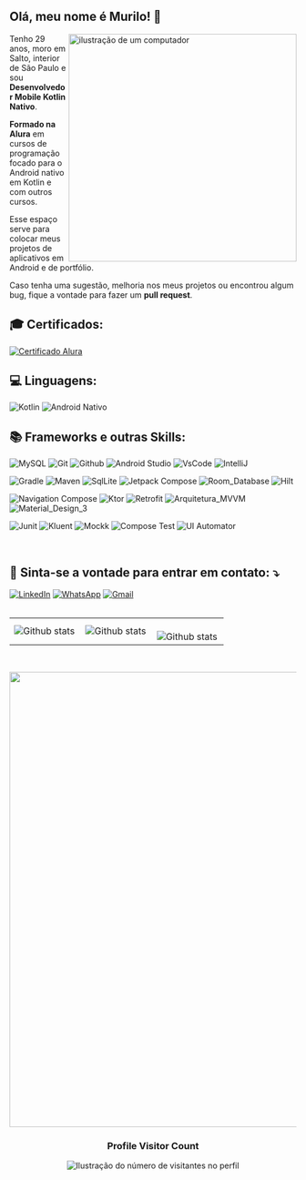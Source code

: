 ## Olá, meu nome é <strong>Murilo</strong>! 👋

<img src="https://raw.githubusercontent.com/MicaelliMedeiros/micaellimedeiros/master/image/computer-illustration.png" alt="ilustração de um computador" min-width="400px" max-width="400px" width="400px" align="right">

<p align="left"> 
Tenho 29 anos, moro em Salto, interior de São Paulo e sou <strong>Desenvolvedor Mobile Kotlin Nativo</strong>.

<strong>Formado na Alura</strong> em cursos de programação focado para o Android nativo em Kotlin e com outros cursos.

Esse espaço serve para colocar meus projetos de aplicativos em Android e de portfólio.

Caso tenha uma sugestão, melhoria nos meus projetos ou encontrou algum bug, fique a vontade para fazer um <strong> pull request</strong>.
</br>
<h2 align="left">
 🎓 Certificados:
</h2>
<a href="https://cursos.alura.com.br/user/murilo-bioni/fullCertificate/c84457af862999f9efb9772eb8b75761" title="Certificado Alura" target="_blank">
<img src="https://img.shields.io/badge/Certificado%20Alura-001333?style=for-the-badge" alt="Certificado Alura"/></a>

<h2 align="left">
 💻 Linguagens:
</h2>

![Kotlin](https://img.shields.io/badge/Kotlin-0095D5?&style=for-the-badge&logo=kotlin&logoColor=white)
![Android Nativo](https://img.shields.io/badge/Android-3DDC84?style=for-the-badge&logo=android&logoColor=white)

<p align="left">

<h2 align="left">
 📚 Frameworks e outras Skills:
</h2>

![MySQL](https://img.shields.io/badge/MySQL-00000F?style=for-the-badge&logo=mysql&logoColor=white)
![Git](https://img.shields.io/badge/Git-E34F26?style=for-the-badge&logo=git&logoColor=white)
![Github](https://img.shields.io/badge/GitHub-100000?style=for-the-badge&logo=github&logoColor=white)
![Android Studio](https://img.shields.io/badge/Android_Studio-3DDC84?style=for-the-badge&logo=android-studio&logoColor=white)
![VsCode](https://img.shields.io/badge/VSCode-0078D4?style=for-the-badge&logo=visual%20studio%20code&logoColor=white)
![IntelliJ](https://img.shields.io/badge/IntelliJ_IDEA-000000.svg?style=for-the-badge&logo=intellij-idea&logoColor=white)

![Gradle](https://img.shields.io/badge/Gradle-02303A?style=for-the-badge&logo=gradle&logoColor=white)
![Maven](https://img.shields.io/badge/Maven-C71A36?style=for-the-badge&logo=apachemaven&logoColor=white)
![SqlLite](https://img.shields.io/badge/SQLite-07405E?style=for-the-badge&logo=sqlite&logoColor=white)
![Jetpack Compose](https://img.shields.io/badge/Jetpack_Compose-4285F4?style=for-the-badge&logo=jetpackcompose&logoColor=white)
![Room_Database](https://img.shields.io/badge/Room_Database-3DDC84?style=for-the-badge&logo=android&logoColor=white)
![Hilt](https://img.shields.io/badge/Hilt-2596be?style=for-the-badge&logo=android&logoColor=white)

![Navigation Compose](https://img.shields.io/badge/Navigation_Compose-3DDC84?style=for-the-badge&logo=android&logoColor=white)
![Ktor](https://img.shields.io/badge/Ktor-ff7500?style=for-the-badge&logo=android&logoColor=white)
![Retrofit](https://img.shields.io/badge/Retrofit-50bc84?style=for-the-badge&logo=android&logoColor=white)
![Arquitetura_MVVM](https://img.shields.io/badge/Arquitetura_MVVM-3DDC84?style=for-the-badge&logo=android&logoColor=white)
![Material_Design_3](https://img.shields.io/badge/Material_Design_3-757575?style=for-the-badge&logo=materialdesign&logoColor=white)

![Junit](https://img.shields.io/badge/Junit5-25A162?style=for-the-badge&logo=junit5&logoColor=white)
![Kluent](https://img.shields.io/badge/Kluent-292929?style=for-the-badge&logo=android&logoColor=white)
![Mockk](https://img.shields.io/badge/Mockk-fe1097?style=for-the-badge&logo=android&logoColor=white)
![Compose Test](https://img.shields.io/badge/Compose_Test-25A162?style=for-the-badge&logo=junit5&logoColor=white)
![UI Automator](https://img.shields.io/badge/UI_Automator-3DDC84?style=for-the-badge&logo=android&logoColor=white)

</br>
<h2 align="left">
  📱 Sinta-se a vontade para entrar em contato: ⤵️
</h2>

<a href="https://www.linkedin.com/in/murilo-bioni-caruso-5a1b41136/" title="LinkedIn" target="_blank">
<img src="https://img.shields.io/badge/LinkedIn-0077B5?style=for-the-badge&logo=linkedin&logoColor=white" alt="LinkedIn"/></a>

<a href="https://wa.me/+5511975431555" title="WhatsApp" target="_blank">
<img src="https://img.shields.io/badge/WhatsApp-25D366?style=for-the-badge&logo=whatsapp&logoColor=white" alt="WhatsApp"/></a>

<a href="mailto:murilob.programador@gmail.com" title="Gmail" target="_blank">
<img src="https://img.shields.io/badge/Gmail-D14836?style=for-the-badge&logo=gmail&logoColor=white" alt="Gmail"/></a>

<br>
<br>
<table>
  <tr>
    <td>
      <img
        align="left"
        src="https://github-readme-stats.vercel.app/api?username=MuriTG25&theme=dark&hide_border=false&include_all_commits=true&count_private=true"
        alt="Github stats"
      />
    </td>
    <td>
      <img
        align="left"
        src="https://github-readme-stats.vercel.app/api/top-langs/?username=MuriTG25&theme=dark&hide_border=false&include_all_commits=false&count_private=true&layout=compact"
        alt="Github stats"
      />
    </td>
    <td>
      <br />
      <img
        align="left"
        src="https://github-readme-streak-stats.herokuapp.com/?user=MuriTG25&theme=dark&hide_border=false"
        alt="Github stats"
      />
    </td>
  </tr>
</table>

<br>

<p align="center">
  <a
    href="https://github.com/ryo-ma/github-profile-trophy"
    title="repositório de troféus"
  >
    <img
      width="800"
      src="https://github-profile-trophy.vercel.app/?username=MuriTG25&column=8&theme=darkhub&no-frame=true&no-bg=true"
    />
  </a>
</p>

<div align="center">
  <h3><b>Profile Visitor Count</b></h3>
</div>

<p align="center">
  <img
    src="https://profile-counter.glitch.me/MuriTG25/count.svg"
    alt="Ilustração do número de visitantes no perfil"
  />
</p>
